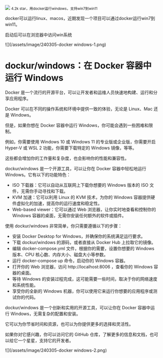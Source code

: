 <img src="/assets/image/240305-docker windows-1.png" style="max-width: 70%; height: auto;">
<small>4.2k star，用docker运行windows，支持win7到win11</small>


docker可以运行linux、macos，近期发现一个项目可以通过docker运行win7到win11。

启动后可以在浏览器中访问win系统

![](/assets/image/240305-docker windows-1.png)


# dockur/windows：在 Docker 容器中运行 Windows

Docker 是一个流行的开源平台，可以让开发者和运维人员快速地构建、运行和分享应用程序。

Docker 可以在不同的操作系统和环境中提供一致的体验，无论是 Linux、Mac 还是 Windows。

但是，如果你想在 Docker 容器中运行 Windows，你可能会遇到一些困难和限制。

例如，你需要使用 Windows 10 或 Windows 11 的专业版或企业版，你需要开启 Hyper-V 或 WSL 2 功能，你需要下载特定的 Windows 镜像，等等。

这些都会增加你的工作量和复杂度，也会影响你的性能和兼容性。

dockur/windows 是一个开源工具，可以让你在 Docker 容器中轻松地运行 Windows。它有以下的功能特色：

- ISO 下载器：它可以自动从互联网上下载你想要的 Windows 版本的 ISO 文件，无需你手动寻找和下载。
- KVM 加速：它可以利用 Linux 的 KVM 技术，为你的 Windows 容器提供硬件虚拟化的加速，提高你的运行速度和稳定性。
- Web-based viewer：它可以通过 Web 浏览器，让你实时地查看和控制你的 Windows 容器的桌面，无需你安装任何额外的软件或插件。

使用 dockur/windows 非常简单，你只需要遵循以下的步骤：

- 安装 Docker Desktop for Windows，并确保你的系统满足运行要求。
- 下载 dockur/windows 的源码，或者直接从 Docker Hub 上拉取它的镜像。
- 编辑 docker-compose.yml 文件，根据你的需要，设置你想要的 Windows 版本、CPU 核心数、内存大小、磁盘大小等参数。
- 运行 docker-compose up 命令，启动你的 Windows 容器。
- 打开你的 Web 浏览器，访问 http://localhost:8006 ，查看你的 Windows 容器的桌面。
- 等待 Windows 的安装过程完成，这可能需要一些时间，取决于你的网络速度和系统性能。
- 享受你的全新的 Windows 机器，你可以使用它来运行你想要的应用程序或测试你的代码。

dockur/windows 是一个创新和实用的开源工具，可以让你在 Docker 容器中运行 Windows，无需复杂的配置和安装。

它可以为你节省时间和资源，也可以为你提供更多的选择和灵活性。

如果你对它感兴趣，你可以访问它的 GitHub 仓库，了解更多的信息和文档，也可以给它一个星星，支持它的开发者。

![](/assets/image/240305-docker windows-2.png)
